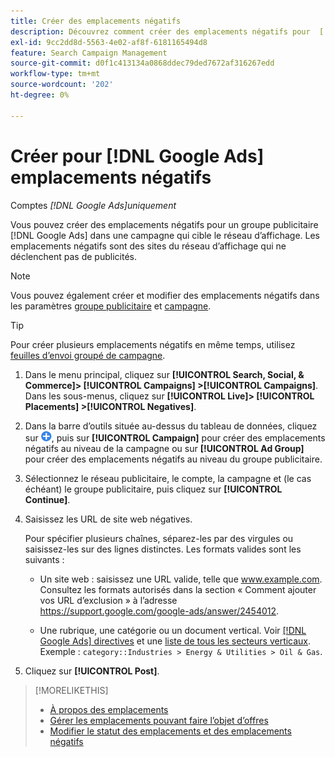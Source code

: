 ```yaml
---
title: Créer des emplacements négatifs
description: Découvrez comment créer des emplacements négatifs pour  [!DNL Google Ads]  campagnes et des groupes publicitaires.
exl-id: 9cc2dd8d-5563-4e02-af8f-6181165494d8
feature: Search Campaign Management
source-git-commit: d0f1c413134a0868ddec79ded7672af316267edd
workflow-type: tm+mt
source-wordcount: '202'
ht-degree: 0%

---
```


# Créer pour [!DNL Google Ads] emplacements négatifs

Comptes *[!DNL Google Ads]uniquement*

Vous pouvez créer des emplacements négatifs pour un groupe publicitaire [!DNL Google Ads] dans une campagne qui cible le réseau d’affichage. Les emplacements négatifs sont des sites du réseau d’affichage qui ne déclenchent pas de publicités.

>[!NOTE]
>Vous pouvez également créer et modifier des emplacements négatifs dans les paramètres [groupe publicitaire](/help/search-social-commerce/campaign-management/campaigns/ad-group-manage.md) et [campagne](/help/search-social-commerce/campaign-management/campaigns/campaign-manage.md).

>[!TIP]
>Pour créer plusieurs emplacements négatifs en même temps, utilisez [feuilles d’envoi groupé de campagne](/help/search-social-commerce/campaign-management/bulksheets/bulksheet-about.md).

1. Dans le menu principal, cliquez sur **[!UICONTROL Search, Social, & Commerce]> [!UICONTROL Campaigns] >[!UICONTROL Campaigns]**. Dans les sous-menus, cliquez sur **[!UICONTROL Live]> [!UICONTROL Placements] >[!UICONTROL Negatives]**.

1. Dans la barre d’outils située au-dessus du tableau de données, cliquez sur ![Créer](/help/search-social-commerce/assets/add.png "Créer"), puis sur **[!UICONTROL Campaign]** pour créer des emplacements négatifs au niveau de la campagne ou sur **[!UICONTROL Ad Group]** pour créer des emplacements négatifs au niveau du groupe publicitaire.

1. Sélectionnez le réseau publicitaire, le compte, la campagne et (le cas échéant) le groupe publicitaire, puis cliquez sur **[!UICONTROL Continue]**.

1. Saisissez les URL de site web négatives.

   Pour spécifier plusieurs chaînes, séparez-les par des virgules ou saisissez-les sur des lignes distinctes. Les formats valides sont les suivants :

   * Un site web : saisissez une URL valide, telle que www.example.com. Consultez les formats autorisés dans la section « Comment ajouter vos URL d’exclusion » à l’adresse https://support.google.com/google-ads/answer/2454012.

   * Une rubrique, une catégorie ou un document vertical. Voir [[!DNL Google Ads] directives](https://support.google.com/google-ads/editor/answer/30517) et une [liste de tous les secteurs verticaux](https://developers.google.com/adwords/api/docs/appendix/verticals). Exemple : `category::Industries > Energy & Utilities > Oil & Gas`.

1. Cliquez sur **[!UICONTROL Post]**.

>[!MORELIKETHIS]
>
>* [À propos des emplacements](placement-about.md)
>* [Gérer les emplacements pouvant faire l’objet d’offres](placement-manage.md)
>* [Modifier le statut des emplacements et des emplacements négatifs](placement-status-edit.md)
